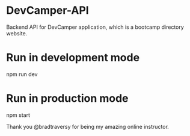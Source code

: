 # DevCamper-API
Backend API for DevCamper application, which is a bootcamp directory website.

# Run in development mode
npm run dev

# Run in production mode
npm start

Thank you @bradtraversy for being my amazing online instructor.
